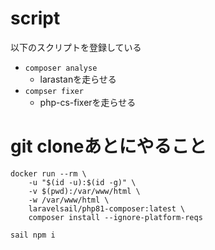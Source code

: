 # script
以下のスクリプトを登録している  
- `composer analyse`
  - larastanを走らせる
- `compser fixer`
  - php-cs-fixerを走らせる

# git cloneあとにやること
```
docker run --rm \
    -u "$(id -u):$(id -g)" \
    -v $(pwd):/var/www/html \
    -w /var/www/html \
    laravelsail/php81-composer:latest \
    composer install --ignore-platform-reqs
```

```
sail npm i
```
